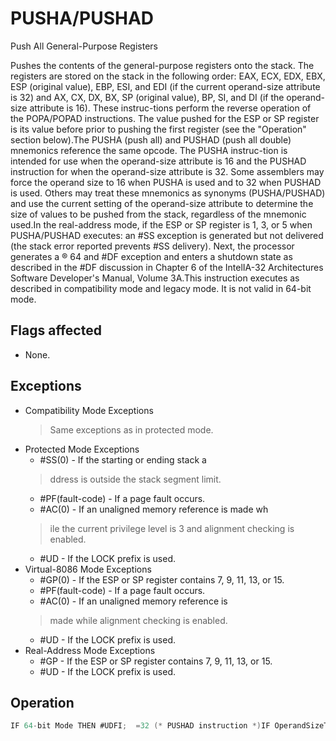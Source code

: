 # PUSHA/PUSHAD

Push All General-Purpose Registers

Pushes the contents of the general-purpose registers onto the stack.
The registers are stored on the stack in the following order: EAX, ECX, EDX, EBX, ESP (original value), EBP, ESI, and EDI (if the current operand-size attribute is 32) and AX, CX, DX, BX, SP (original value), BP, SI, and DI (if the operand-size attribute is 16).
These instruc-tions perform the reverse operation of the POPA/POPAD instructions.
The value pushed for the ESP or SP register is its value before prior to pushing the first register (see the "Operation" section below).The PUSHA (push all) and PUSHAD (push all double) mnemonics reference the same opcode.
The PUSHA instruc-tion is intended for use when the operand-size attribute is 16 and the PUSHAD instruction for when the operand-size attribute is 32.
Some assemblers may force the operand size to 16 when PUSHA is used and to 32 when PUSHAD is used.
Others may treat these mnemonics as synonyms (PUSHA/PUSHAD) and use the current setting of the operand-size attribute to determine the size of values to be pushed from the stack, regardless of the mnemonic used.In the real-address mode, if the ESP or SP register is 1, 3, or 5 when PUSHA/PUSHAD executes: an #SS exception is generated but not delivered (the stack error reported prevents #SS delivery).
Next, the processor generates a ® 64 and #DF exception and enters a shutdown state as described in the #DF discussion in Chapter 6 of the IntelIA-32 Architectures Software Developer's Manual, Volume 3A.This instruction executes as described in compatibility mode and legacy mode.
It is not valid in 64-bit mode.

## Flags affected

- None.

## Exceptions

- Compatibility Mode Exceptions
  > Same exceptions as in protected mode.
- Protected Mode Exceptions
  - #SS(0) - If the starting or ending stack a
  > ddress is outside the stack segment limit.
  - #PF(fault-code) - If a page fault occurs.
  - #AC(0) - If an unaligned memory reference is made wh
  > ile the current privilege level is 3 and alignment 
  > checking is enabled.
  - #UD - If the LOCK prefix is used.
- Virtual-8086 Mode Exceptions
  - #GP(0) - If the ESP or SP register contains 7, 9, 11, 13, or 15.
  - #PF(fault-code) - If a page fault occurs.
  - #AC(0) - If an unaligned memory reference is
  > made while alignment checking is enabled.
  - #UD - If the LOCK prefix is used.
- Real-Address Mode Exceptions
  - #GP - If the ESP or SP register contains 7, 9, 11, 13, or 15.
  - #UD - If the LOCK prefix is used.

## Operation

```C
IF 64-bit Mode THEN #UDFI;  =32 (* PUSHAD instruction *)IF OperandSizeTHENTemp := (ESP);Push(EAX);Push(ECX);Push(EDX);Push(EBX);Push(Temp);Push(EBP);Push(ESI);Push(EDI); = 16, PUSHA instruction *)ELSE (* OperandSizeTemp := (SP);Push(AX);Push(CX);Push(DX);Push(BP);Push(SI);Push(DI);FI;
```
